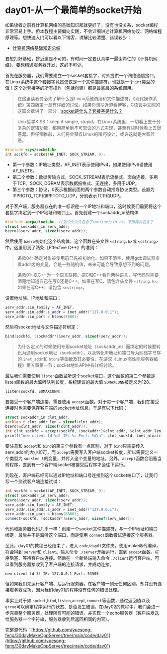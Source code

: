 # day01-从一个最简单的socket开始

如果读者之前有计算机网络的基础知识那就更好了，没有也没关系，socket编程非常容易上手。但本教程主要偏向实践，不会详细讲述计算机网络协议、网络编程原理等。想快速入门可以看以下博客，讲解比较清楚、错误较少：

- [计算机网络基础知识总结](https://www.runoob.com/w3cnote/summary-of-network.html)

要想打好基础，抄近道是不可的，有时间一定要认真学一遍谢希仁的《计算机网络》，要想精通服务器开发，这必不可少。

首先在服务器，我们需要建立一个socket套接字，对外提供一个网络通信接口，在Linux系统中这个套接字竟然仅仅是一个文件描述符，也就是一个 `int`类型的值！这个对套接字的所有操作（包括创建）都是最底层的系统调用。

> 在这里读者务必先了解什么是Linux系统调用和文件描述符，《现代操作系统》第四版第一章有详细的讨论。如果你想抄近道看博客，C语言中文网的这篇文章讲了一部分：[socket是什么？套接字是什么？](http://c.biancheng.net/view/2123.html)

> Unix哲学KISS：keep it simple, stupid。在Linux系统里，一切看上去十分复杂的逻辑功能，都用简单到不可思议的方式实现，甚至有些时候看上去很愚蠢。但仔细推敲，人们将会赞叹Linux的精巧设计，或许这就是大智若愚。

```cpp
#include <sys/socket.h>
int sockfd = socket(AF_INET, SOCK_STREAM, 0);
```

- 第一个参数：IP地址类型，AF_INET表示使用IPv4，如果使用IPv6请使用AF_INET6。
- 第二个参数：数据传输方式，SOCK_STREAM表示流格式、面向连接，多用于TCP。SOCK_DGRAM表示数据报格式、无连接，多用于UDP。
- 第三个参数：协议，0表示根据前面的两个参数自动推导协议类型。设置为IPPROTO_TCP和IPPTOTO_UDP，分别表示TCP和UDP。

对于客户端，服务器存在的唯一标识是一个IP地址和端口，这时候我们需要将这个套接字绑定到一个IP地址和端口上。首先创建一个sockaddr_in结构体

```cpp
#include <arpa/inet.h>  //这个头文件包含了<netinet/in.h>，不用再次包含了
struct sockaddr_in serv_addr;
bzero(&serv_addr, sizeof(serv_addr));
```

然后使用 `bzero`初始化这个结构体，这个函数在头文件 `<string.h>`或 `<cstring>`中。这里用到了两条《Effective C++》的准则：

> 条款04: 确定对象被使用前已先被初始化。如果不清空，使用gdb调试器查看addr内的变量，会是一些随机值，未来可能会导致意想不到的问题。

> 条款01: 视C++为一个语言联邦。把C和C++看作两种语言，写代码时需要清楚地知道自己在写C还是C++。如果在写C，请包含头文件 `<string.h>`。如果在写C++，请包含 `<cstring>`。

设置地址族、IP地址和端口：

```cpp
serv_addr.sin_family = AF_INET;
serv_addr.sin_addr.s_addr = inet_addr("127.0.0.1");
serv_addr.sin_port = htons(8888);
```

然后将socket地址与文件描述符绑定：

```cpp
bind(sockfd, (sockaddr*)&serv_addr, sizeof(serv_addr));
```

> 为什么定义的时候使用专用socket地址（sockaddr_in）而绑定的时候要转化为通用socket地址（sockaddr），以及转化IP地址和端口号为网络字节序的 `inet_addr`和 `htons`等函数及其必要性，在游双《Linux高性能服务器编程》第五章第一节：socket地址API中有详细讨论。

最后我们需要使用 `listen`函数监听这个socket端口，这个函数的第二个参数是listen函数的最大监听队列长度，系统建议的最大值 `SOMAXCONN`被定义为128。

```cpp
listen(sockfd, SOMAXCONN);
```

要接受一个客户端连接，需要使用 `accept`函数。对于每一个客户端，我们在接受连接时也需要保存客户端的socket地址信息，于是有以下代码：

```cpp
struct sockaddr_in clnt_addr;
socklen_t clnt_addr_len = sizeof(clnt_addr);
bzero(&clnt_addr, sizeof(clnt_addr));
int clnt_sockfd = accept(sockfd, (sockaddr*)&clnt_addr, &clnt_addr_len);
printf("new client fd %d! IP: %s Port: %d\n", clnt_sockfd, inet_ntoa(clnt_addr.sin_addr), ntohs(clnt_addr.sin_port));
```

要注意和 `accept`和 `bind`的第三个参数有一点区别，对于 `bind`只需要传入serv_addr的大小即可，而 `accept`需要写入客户端socket长度，所以需要定义一个类型为 `socklen_t`的变量，并传入这个变量的地址。另外，`accept`函数会阻塞当前程序，直到有一个客户端socket被接受后程序才会往下运行。

到现在，客户端已经可以通过IP地址和端口号连接到这个socket端口了，让我们写一个测试客户端连接试试：

```cpp
int sockfd = socket(AF_INET, SOCK_STREAM, 0);
struct sockaddr_in serv_addr;
bzero(&serv_addr, sizeof(serv_addr));
serv_addr.sin_family = AF_INET;
serv_addr.sin_addr.s_addr = inet_addr("127.0.0.1");
serv_addr.sin_port = htons(8888);
connect(sockfd, (sockaddr*)&serv_addr, sizeof(serv_addr));  
```

代码和服务器代码几乎一样：创建一个socket文件描述符，与一个IP地址和端口绑定，最后并不是监听这个端口，而是使用 `connect`函数尝试连接这个服务器。

至此，day01的教程已经结束了，进入 `code/day01`文件夹，使用make命令编译，将会得到 `server`和 `client`。输入命令 `./server`开始运行，直到 `accept`函数，程序阻塞、等待客户端连接。然后在一个新终端输入命令 `./client`运行客户端，可以看到服务器接收到了客户端的连接请求，并成功连接。

```
new client fd 3! IP: 127.0.0.1 Port: 53505
```

但如果我们先运行客户端、后运行服务器，在客户端一侧无任何区别，却并没有连接服务器成功，因为我们day01的程序没有任何的错误处理。

事实上对于如 `socket`,`bind`,`listen`,`accept`,`connect`等函数，通过返回值以及 `errno`可以确定程序运行的状态、是否发生错误。在day02的教程中，我们会进一步完善整个服务器，处理所有可能的错误，并实现一个echo服务器（客户端发送给服务器一个字符串，服务器收到后返回相同的内容）。

完整源代码：[https://github.com/yuesong-feng/30dayMakeCppServer/tree/main/code/day01](https://github.com/yuesong-feng/30dayMakeCppServer/tree/main/code/day01)
